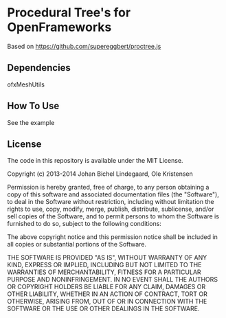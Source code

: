 Procedural Tree's for OpenFrameworks
====================================
Based on https://github.com/supereggbert/proctree.js

Dependencies
------------
ofxMeshUtils

How To Use
----------
See the example


License
-------
The code in this repository is available under the MIT License.

Copyright (c) 2013-2014 Johan Bichel Lindegaard, Ole Kristensen

Permission is hereby granted, free of charge, to any person obtaining a copy of this software and associated documentation files (the "Software"), to deal in the Software without restriction, including without limitation the rights to use, copy, modify, merge, publish, distribute, sublicense, and/or sell copies of the Software, and to permit persons to whom the Software is furnished to do so, subject to the following conditions:

The above copyright notice and this permission notice shall be included in all copies or substantial portions of the Software.

THE SOFTWARE IS PROVIDED "AS IS", WITHOUT WARRANTY OF ANY KIND, EXPRESS OR IMPLIED, INCLUDING BUT NOT LIMITED TO THE WARRANTIES OF MERCHANTABILITY, FITNESS FOR A PARTICULAR PURPOSE AND NONINFRINGEMENT. IN NO EVENT SHALL THE AUTHORS OR COPYRIGHT HOLDERS BE LIABLE FOR ANY CLAIM, DAMAGES OR OTHER LIABILITY, WHETHER IN AN ACTION OF CONTRACT, TORT OR OTHERWISE, ARISING FROM, OUT OF OR IN CONNECTION WITH THE SOFTWARE OR THE USE OR OTHER DEALINGS IN THE SOFTWARE.

